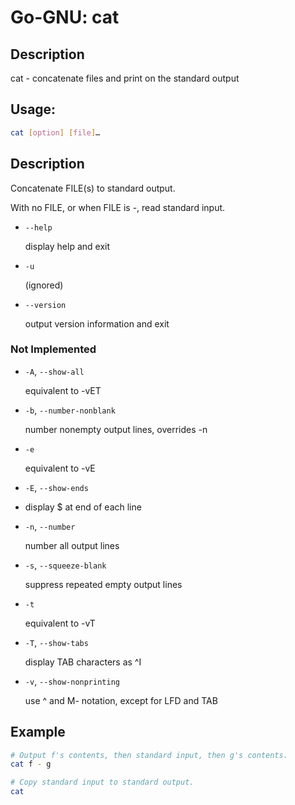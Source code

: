 # Go-GNU: cat

## Description

cat - concatenate files and print on the standard output

## Usage:

```bash
cat [option] [file]…
```

## Description
Concatenate FILE(s) to standard output.

With no FILE, or when FILE is -, read standard input.

* `--help`

    display help and exit

* `-u`

    (ignored)

* `--version`

    output version information and exit

### Not Implemented

* `-A`, `--show-all`

    equivalent to -vET

* `-b`, `--number-nonblank`

    number nonempty output lines, overrides -n

* `-e`

    equivalent to -vE

* `-E`, `--show-ends`
*
    display $ at end of each line

* `-n`, `--number`

    number all output lines

* `-s`, `--squeeze-blank`

    suppress repeated empty output lines

* `-t`

    equivalent to -vT

* `-T`, `--show-tabs`

    display TAB characters as ^I

* `-v`, `--show-nonprinting`

    use ^ and M- notation, except for LFD and TAB

## Example

```bash
# Output f's contents, then standard input, then g's contents.
cat f - g

# Copy standard input to standard output.
cat
```